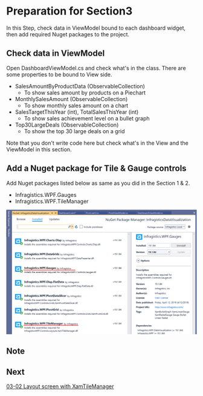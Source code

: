# Preparation for Section3

In this Step, check data in ViewModel bound to each dashboard widget, then add required Nuget packages to the project.

## Check data in ViewModel

Open DashboardViewModel.cs and check what's in the class. There are some properties to be bound to View side.

- SalesAmountByProductData (ObservableCollection)
    - To show sales amount by products on a Piechart
- MonthlySalesAmount (ObservableCollection)
    - To show monthly sales amount on a chart
- SalesTargetThisYear (int), TotalSalesThisYear (int)
    - To show sales achievement level on a bullet graph 
- Top30LargeDeals (ObservableCollection)
    - To show the top 30 large deals on a grid

Note that you don't write code here but check what's in the View and the ViewModel in this section.

## Add a Nuget package for Tile & Gauge controls

Add Nuget packages listed below as same as you did in the Section 1 & 2.

- Infragistics.WPF.Gauges
- Infragistics.WPF.TileManager

![](../assets/03-01-01.png)


## Note


## Next
[03-02 Layout screen with XamTileManager](03-02-Layout-screen-with-XamTileManager.md)
